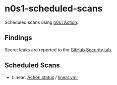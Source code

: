 # n0s1-scheduled-scans
Scheduled scans using [n0s1 Action](https://github.com/marketplace/actions/spark-1-n0s1).

## Findings
Secret leaks are reported to the [GitHub Security tab](https://github.com/spark1security/n0s1-scheduled-scans/security/code-scanning?query=is%3Aopen+branch%3Amain+tool%3An0s1).

## Scheduled Scans
* Linear: [Action status](https://github.com/spark1security/n0s1-scheduled-scans/actions/workflows/linear.yml) / [linear.yml](https://github.com/spark1security/n0s1-scheduled-scans/blob/main/.github/workflows/linear.yml)

